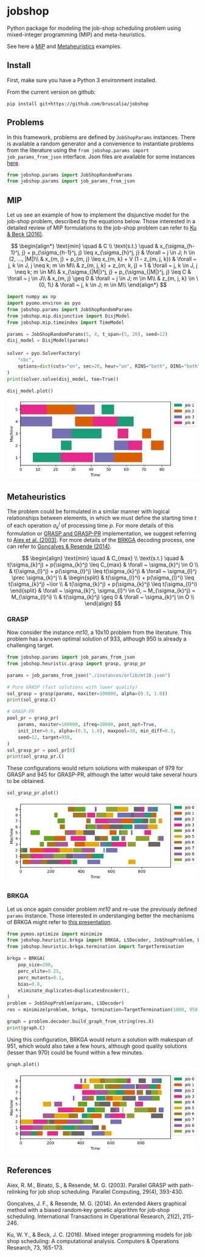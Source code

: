 # jobshop 
Python package for modeling the job-shop scheduling problem using mixed-integer programming (MIP) and meta-heuristics.

See here a [MIP](#mip) and [Metaheuristics](#metaheuristics) examples.

## Install

First, make sure you have a Python 3 environment installed.

From the current version on github:
```
pip install git+https://github.com/bruscalia/jobshop
```

## Problems

In this framework, problems are defined by ``JobShopParams`` instances. There is available a random generator and a convenience to instantiate problems from the literature using the ``from jobshop.params import job_params_from_json`` interface. Json files are available for some instances [here](./instances/orlib).

```python
from jobshop.params import JobShopRandomParams
from jobshop.params import job_params_from_json
```

## MIP

Let us see an example of how to implement the disjunctive model for the job-shop problem, described by the equations below. Those interested in a detailed review of MIP formulations to the job-shop problem can refer to [Ku & Beck (2016)](#mipjssp).

$$
\begin{align*}
    \text{min} \quad & C \\
    \text{s.t.} \quad & x_{\sigma_{h-1}^j, j} + p_{\sigma_{h-1}^j, j} \leq x_{\sigma_{h}^j, j}
        & \forall ~ j \in J; h \in (2, ..., |M|)\\
    & x_{m, j} + p_{m, j} \leq x_{m, k} + V (1 - z_{m, j, k})
        & \forall ~ j, k \in J, j \neq k; m \in M\\
    & z_{m, j, k} + z_{m, k, j} = 1
        & \forall ~ j, k \in J, j \neq k; m \in M\\
    & x_{\sigma_{|M|}^j, j} + p_{\sigma_{|M|}^j, j} \leq C
        & \forall ~ j \in J\\
    & x_{m, j} \geq 0 & \forall ~ j \in J; m \in M\\
    & z_{m, j, k} \in \{0, 1\} & \forall ~ j, k \in J; m \in M\\
\end{align*}
$$

```python
import numpy as np
import pyomo.environ as pyo
from jobshop.params import JobShopRandomParams
from jobshop.mip.disjunctive import DisjModel
from jobshop.mip.timeindex import TimeModel
```

```python
params = JobShopRandomParams(5, 4, t_span=(5, 20), seed=12)
disj_model = DisjModel(params)

solver = pyo.SolverFactory(
    "cbc", 
    options=dict(cuts="on", sec=20, heur="on", RINS="both", DINS="both"),
)
print(solver.solve(disj_model, tee=True))
```

```python
disj_model.plot()
```

![jobshop_mip_plot](./data/jobshop_plot.png)


## Metaheuristics

The problem could be formulated in a similar manner with logical relationships between elements, in which we must define the starting time $t$ of each operation $\sigma_{k}^j$ of processing time $p$. For more details of this formulation or [GRASP and GRASP-PR](#grasp) implementation, we suggest referring to [Aiex et al. (2003)](#graspprjssp). For more details of the [BRKGA](#brkga) decoding process, one can refer to [Gonçalves & Resende (2014)](#brkgajssp).

$$
\begin{align}
    \text{min} \quad & C_{max} \\
    \text{s.t.} \quad & t(\sigma_{k}^j) + p(\sigma_{k}^j) \leq C_{max}
        & \forall ~ \sigma_{k}^j \in O \\
    & t(\sigma_{l}^j) + p(\sigma_{l}^j) \leq t(\sigma_{k}^j)
        & \forall ~ \sigma_{l}^j \prec \sigma_{k}^j \\
        & \begin{split}
            & t(\sigma_{l}^i) + p(\sigma_{l}^i) \leq t(\sigma_{k}^j) ~\lor \\
            & t(\sigma_{k}^j) + p(\sigma_{k}^j) \leq t(\sigma_{l}^i)
        \end{split} & \forall ~ \sigma_{k}^j, \sigma_{l}^i \in O, ~ M_{\sigma_{k}^j} = M_{\sigma_{l}^i} \\
    & t(\sigma_{k}^j) \geq 0 & \forall ~ \sigma_{k}^j \in O \\
\end{align}
$$

### GRASP

Now consider the instance *mt10*, a 10x10 problem from the literature. This problem has a known optimal solution of 933, although 950 is already a challenging target.

```python
from jobshop.params import job_params_from_json
from jobshop.heuristic.grasp import grasp, grasp_pr
```

```python
params = job_params_from_json("./instances/orlib/mt10.json")
```

```python
# Pure GRASP (fast solutions with lower quality)
sol_grasp = grasp(params, maxiter=100000, alpha=(0.3, 1.0))
print(sol_grasp.C)
```

```python
# GRASP-PR
pool_pr = grasp_pr(
    params, maxiter=100000, ifreq=10000, post_opt=True,
    init_iter=0.6, alpha=(0.3, 1.0), maxpool=30, min_diff=0.3,
    seed=12, target=950,
)
sol_grasp_pr = pool_pr[0]
print(sol_grasp_pr.C)
```

These configurations would return solutions with makespan of 979 for GRASP and 945 for GRASP-PR, although the latter would take several hours to be obtained.

```python
sol_grasp_pr.plot()
```

![jobshop_grasppr_plot](./data/grasp_pr_mt10_results_945.png)

### BRKGA

Let us once again consider problem *mt10* and re-use the previously defined ``params`` instance. Those interested in understanging better the mechanisms of BRKGA might refer to [this presentation](http://www.decom.ufop.br/prof/marcone/Disciplinas/InteligenciaComputacional/brkga.pdf).

```python
from pymoo.optimize import minimize
from jobshop.heuristic.brkga import BRKGA, LSDecoder, JobShopProblem, DuplicatesEncoder
from jobshop.heuristic.brkga.termination import TargetTermination
```

```python
brkga = BRKGA(
    pop_size=200,
    perc_elite=0.25,
    perc_mutants=0.1,
    bias=0.8,
    eliminate_duplicates=DuplicatesEncoder(),
)
problem = JobShopProblem(params, LSDecoder)
res = minimize(problem, brkga, termination=TargetTermination(1000, 950), verbose=True, seed=12)
```

```python
graph = problem.decoder.build_graph_from_string(res.X)
print(graph.C)
```

Using this configuration, BRKGA would return a solution with makespan of 951, which would also take a few hours, although good quality solutions (lesser than 970) could be found within a few minutes.

```python
graph.plot()
```

![jobshop_brkga_plot](./data/brkga_mt10_results_951.png)


## References

<a id="graspprjssp"></a> 
Aiex, R. M., Binato, S., & Resende, M. G. (2003). Parallel GRASP with path-relinking for job shop scheduling. Parallel Computing, 29(4), 393-430.

<a id="brkgajssp"></a> 
Gonçalves, J. F., & Resende, M. G. (2014). An extended Akers graphical method with a biased random‐key genetic algorithm for job‐shop scheduling. International Transactions in Operational Research, 21(2), 215-246.

<a id="mipjssp"></a> 
Ku, W. Y., & Beck, J. C. (2016). Mixed integer programming models for job shop scheduling: A computational analysis. Computers & Operations Research, 73, 165-173.